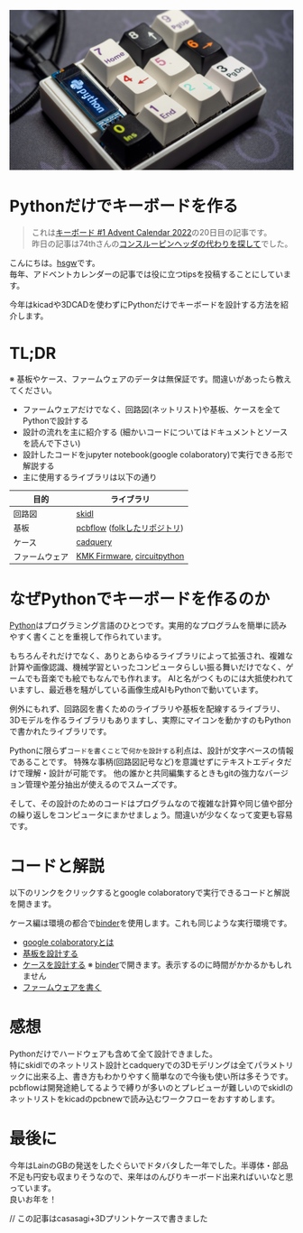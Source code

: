 ![top](../imgs/keyboard_made_by_python.jpg)

# Pythonだけでキーボードを作る

> これは[キーボード #1 Advent Calendar 2022](https://adventar.org/calendars/7529)の20日目の記事です。    
> 昨日の記事は74thさんの[コンスルーピンヘッダの代わりを探して](https://74th.hateblo.jp/entry/2022/12/19/124809)でした。

こんにちは。[hsgw](https://twitter.com/hsgw)です。   
毎年、アドベントカレンダーの記事では役に立つtipsを投稿することにしています。

今年はkicadや3DCADを使わずにPythonだけでキーボードを設計する方法を紹介します。

# TL;DR
※ 基板やケース、ファームウェアのデータは無保証です。間違いがあったら教えてください。

- ファームウェアだけでなく、回路図(ネットリスト)や基板、ケースを全てPythonで設計する   
- 設計の流れを主に紹介する (細かいコードについてはドキュメントとソースを読んで下さい)
- 設計したコードをjupyter notebook(google colaboratory)で実行できる形で解説する   
- 主に使用するライブラリは以下の通り

|     目的   |ライブラリ|
|------------|-----|
|回路図       |[skidl](https://github.com/devbisme/skidl)|
|基板         |[pcbflow](https://github.com/michaelgale/pcbflow) ([folkしたリポジトリ](https://github.com/hsgw/pcbflow/tree/fix_kicad))|
|ケース       |[cadquery](https://github.com/CadQuery/cadquery)|
|ファームウェア|[KMK Firmware](https://github.com/KMKfw/kmk_firmware), [circuitpython](https://circuitpython.org/)|

# なぜPythonでキーボードを作るのか
[Python](https://www.python.org/)はプログラミング言語のひとつです。実用的なプログラムを簡単に読みやすく書くことを重視して作られています。

もちろんそれだけでなく、ありとあらゆるライブラリによって拡張され、複雑な計算や画像認識、機械学習といったコンピュータらしい振る舞いだけでなく、ゲームでも音楽でも絵でもなんでも作れます。
AIと名がつくものには大抵使われていますし、最近巷を騒がしている画像生成AIもPythonで動いています。

例外にもれず、回路図を書くためのライブラリや基板を配線するライブラリ、3Dモデルを作るライブラリもありますし、実際にマイコンを動かすのもPythonで書かれたライブラリです。

Pythonに限らず`コードを書くこと`で`何かを設計する`利点は、設計が文字ベースの情報であることです。
特殊な事柄(回路図記号など)を意識せずにテキストエディタだけで理解・設計が可能です。
他の誰かと共同編集するときもgitの強力なバージョン管理や差分抽出が使えるのでスムーズです。

そして、その設計のためのコードはプログラムなので複雑な計算や同じ値や部分の繰り返しをコンピュータにまかせましょう。間違いが少なくなって変更も容易です。

# コードと解説
以下のリンクをクリックするとgoogle colaboratoryで実行できるコードと解説を開きます。

ケース編は環境の都合で[binder](https://mybinder.org)を使用します。これも同じような実行環境です。

- [google colaboratoryとは](https://colab.research.google.com/github/hsgw/keyboard-made-by-python/blob/main/notebook/jp/what_is_colaboratory.ipynb)
- [基板を設計する](https://colab.research.google.com/github/hsgw/keyboard-made-by-python/blob/main/notebook/jp/pcb.ipynb)
- [ケースを設計する](https://mybinder.org/v2/gh/hsgw/keyboard-made-by-python/HEAD?labpath=notebook%2Fjp%2Fcase.ipynb) ※ [binder](https://mybinder.org)で開きます。表示するのに時間がかかるかもしれません
- [ファームウェアを書く](firmware.md) 

# 感想
Pythonだけでハードウェアも含めて全て設計できました。   
特にskidlでのネットリスト設計とcadqueryでの3Dモデリングは全てパラメトリックに出来る上、書き方もわかりやすく簡単なので今後も使い所は多そうです。   
pcbflowは開発途絶してるようで縛りが多いのとプレビューが難しいのでskidlのネットリストをkicadのpcbnewで読み込むワークフローをおすすめします。

# 最後に
今年はLainのGBの発送をしたぐらいでドタバタした一年でした。半導体・部品不足も円安も収まりそうなので、来年はのんびりキーボード出来ればいいなと思っています。    
良いお年を！

// この記事はcasasagi+3Dプリントケースで書きました